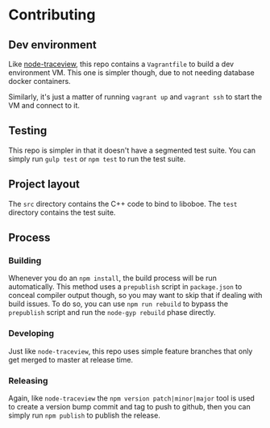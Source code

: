 # Contributing

## Dev environment

Like [node-traceview](http://github.com/appneta/node-traceview), this repo
contains a `Vagrantfile` to build a dev environment VM. This one is simpler
though, due to not needing database docker containers.

Similarly, it's just a matter of running `vagrant up` and `vagrant ssh` to
start the VM and connect to it.

## Testing

This repo is simpler in that it doesn't have a segmented test suite. You
can simply run `gulp test` or `npm test` to run the test suite.

## Project layout

The `src` directory contains the C++ code to bind to liboboe. The `test`
directory contains the test suite.

## Process

### Building

Whenever you do an `npm install`, the build process will be run automatically.
This method uses a `prepublish` script in `package.json` to conceal compiler
output though, so you may want to skip that if dealing with build issues. To
do so, you can use `npm run rebuild` to bypass the `prepublish` script and
run the `node-gyp rebuild` phase directly.

### Developing

Just like `node-traceview`, this repo uses simple feature branches that only
get merged to master at release time.

### Releasing

Again, like `node-traceview` the `npm version patch|minor|major` tool is used
to create a version bump commit and tag to push to github, then you can simply
run `npm publish` to publish the release.
